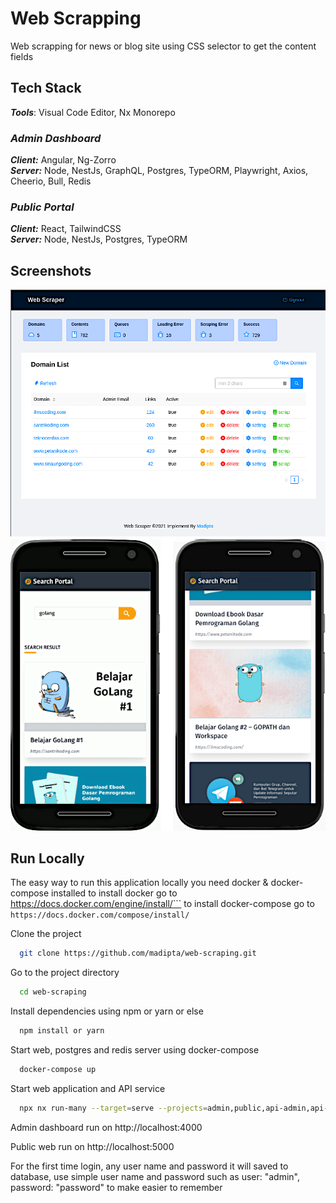 
# Web Scrapping

Web scrapping for news or blog site using CSS selector to get the content fields


## Tech Stack

***Tools***: Visual Code Editor, Nx Monorepo


### *Admin Dashboard*

***Client:*** Angular, Ng-Zorro  
***Server:*** Node, NestJs, GraphQL, Postgres, TypeORM, Playwright, Axios, Cheerio, Bull, Redis

### *Public Portal*

***Client:*** React, TailwindCSS  
***Server:*** Node, NestJs, Postgres, TypeORM


## Screenshots
![Admin Dashboard Screenshot](https://raw.githubusercontent.com/madipta/web-scraping/master/screenshot/ws-admin-dashboard-min.png)  
![Web Search Screenshot](https://raw.githubusercontent.com/madipta/web-scraping/master/screenshot/ws-search-min.png)

  
## Run Locally

The easy way to run this application locally you need docker & docker-compose installed
to install docker go to https://docs.docker.com/engine/install/```
to install docker-compose go to ```https://docs.docker.com/compose/install/```

Clone the project

```bash
  git clone https://github.com/madipta/web-scraping.git
```

Go to the project directory

```bash
  cd web-scraping
```

Install dependencies using npm or yarn or else

```bash
  npm install or yarn
```

Start web, postgres and redis server using docker-compose

```bash
  docker-compose up
```

Start web application and API service
```bash
  npx nx run-many --target=serve --projects=admin,public,api-admin,api-public --parallel --maxParallel=4
```

Admin dashboard run on http://localhost:4000

Public web run on http://localhost:5000

For the first time login, any user name and password it will saved to database, use simple user name and password such as user: "admin", password: "password" to make easier to remember

